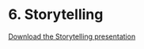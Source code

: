 # 6. Storytelling
[Download the Storytelling presentation](https://github.com/enysojkova/Eny-S/files/11602621/nurture.and.discipline.pdf)
